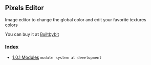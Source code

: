 ## Pixels Editor
Image editor to change the global color and edit your favorite textures colors

You can buy it at [Builtbybit](https://builtbybit.com/resources/pixels-editor-for-minecraft-items.53563/)

### Index
 - [1.0.1 Modules](https://github.com/danilppzz/Pixels-Editor/blob/main/MODULE.md) `module system at development`
